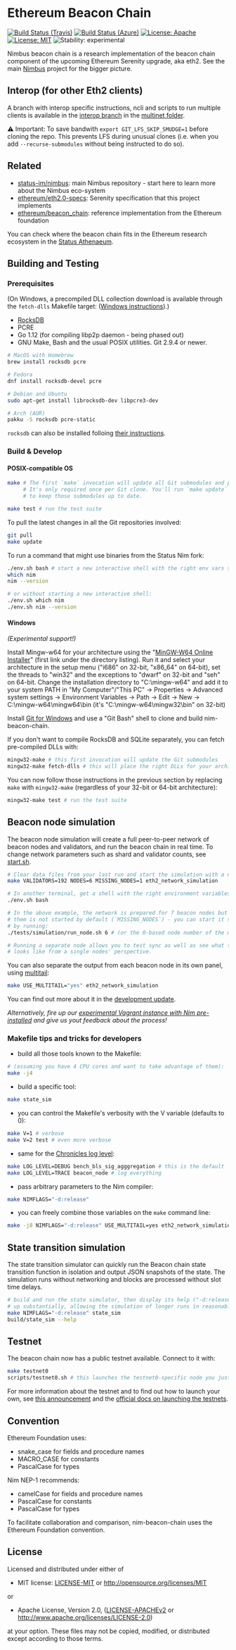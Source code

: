 # Ethereum Beacon Chain
[![Build Status (Travis)](https://img.shields.io/travis/status-im/nim-beacon-chain/master.svg?label=Linux%20/%20macOS "Linux/macOS build status (Travis)")](https://travis-ci.org/status-im/nim-beacon-chain)
[![Build Status (Azure)](https://dev.azure.com/nimbus-dev/nim-beacon-chain/_apis/build/status/status-im.nim-beacon-chain?branchName=master)](https://dev.azure.com/nimbus-dev/nim-beacon-chain/_build/latest?definitionId=3&branchName=master)
[![License: Apache](https://img.shields.io/badge/License-Apache%202.0-blue.svg)](https://opensource.org/licenses/Apache-2.0)
[![License: MIT](https://img.shields.io/badge/License-MIT-blue.svg)](https://opensource.org/licenses/MIT)
![Stability: experimental](https://img.shields.io/badge/stability-experimental-orange.svg)

Nimbus beacon chain is a research implementation of the beacon chain component of the upcoming Ethereum Serenity upgrade, aka eth2. See the main [Nimbus](https://github.com/status-im/nimbus/) project for the bigger picture.

## Interop (for other Eth2 clients)

A branch with interop specific instructions, ncli and scripts to run multiple clients is available in the [interop branch](https://github.com/status-im/nim-beacon-chain/tree/interop) in the [multinet folder](https://github.com/status-im/nim-beacon-chain/tree/interop/multinet).

⚠️ Important: To save bandwith `export GIT_LFS_SKIP_SMUDGE=1` before cloning the repo.
This prevents LFS during unusual clones (i.e. when you add `--recurse-submodules` without being instructed to do so).

## Related

* [status-im/nimbus](https://github.com/status-im/nimbus/): main Nimbus repository - start here to learn more about the Nimbus eco-system
* [ethereum/eth2.0-specs](https://github.com/ethereum/eth2.0-specs/blob/master/specs/core/0_beacon-chain.md): Serenity specification that this project implements
* [ethereum/beacon\_chain](https://github.com/ethereum/beacon_chain): reference implementation from the Ethereum foundation

You can check where the beacon chain fits in the Ethereum research ecosystem in the [Status Athenaeum](https://github.com/status-im/athenaeum/blob/b465626cc551e361492e56d32517b2cdadd7493f/ethereum_research_records.json#L38).

## Building and Testing

### Prerequisites

(On Windows, a precompiled DLL collection download is available through the `fetch-dlls` Makefile target: ([Windows instructions](#windows)).)

* [RocksDB](https://github.com/facebook/rocksdb/)
* PCRE
* Go 1.12 (for compiling libp2p daemon - being phased out)
* GNU Make, Bash and the usual POSIX utilities. Git 2.9.4 or newer.

```bash
# MacOS with Homebrew
brew install rocksdb pcre

# Fedora
dnf install rocksdb-devel pcre

# Debian and Ubuntu
sudo apt-get install librocksdb-dev libpcre3-dev

# Arch (AUR)
pakku -S rocksdb pcre-static
```

`rocksdb` can also be installed folloing [their instructions](https://github.com/facebook/rocksdb/blob/master/INSTALL.md).

### Build & Develop

#### POSIX-compatible OS

```bash
make # The first `make` invocation will update all Git submodules and prompt you to run `make` again.
     # It's only required once per Git clone. You'll run `make update` after each `git pull`, in the future,
     # to keep those submodules up to date.

make test # run the test suite
```

To pull the latest changes in all the Git repositories involved:
```bash
git pull
make update
```

To run a command that might use binaries from the Status Nim fork:
```bash
./env.sh bash # start a new interactive shell with the right env vars set
which nim
nim --version

# or without starting a new interactive shell:
./env.sh which nim
./env.sh nim --version
```

#### Windows

_(Experimental support!)_

Install Mingw-w64 for your architecture using the "[MinGW-W64 Online
Installer](https://sourceforge.net/projects/mingw-w64/files/)" (first link
under the directory listing). Run it and select your architecture in the setup
menu ("i686" on 32-bit, "x86\_64" on 64-bit), set the threads to "win32" and
the exceptions to "dwarf" on 32-bit and "seh" on 64-bit. Change the
installation directory to "C:\mingw-w64" and add it to your system PATH in "My
Computer"/"This PC" -> Properties -> Advanced system settings -> Environment
Variables -> Path -> Edit -> New -> C:\mingw-w64\mingw64\bin (it's "C:\mingw-w64\mingw32\bin" on 32-bit)

Install [Git for Windows](https://gitforwindows.org/) and use a "Git Bash" shell to clone and build nim-beacon-chain.

If you don't want to compile RocksDB and SQLite separately, you can fetch pre-compiled DLLs with:
```bash
mingw32-make # this first invocation will update the Git submodules
mingw32-make fetch-dlls # this will place the right DLLs for your architecture in the "build/" directory
```

You can now follow those instructions in the previous section by replacing `make` with `mingw32-make` (regardless of your 32-bit or 64-bit architecture):

```bash
mingw32-make test # run the test suite
```

## Beacon node simulation

The beacon node simulation will create a full peer-to-peer network of beacon nodes and validators, and run the beacon chain in real time. To change network parameters such as shard and validator counts, see [start.sh](tests/simulation/start.sh).


```bash
# Clear data files from your last run and start the simulation with a new genesis block:
make VALIDATORS=192 NODES=6 MISSING_NODES=1 eth2_network_simulation

# In another terminal, get a shell with the right environment variables set:
./env.sh bash

# In the above example, the network is prepared for 7 beacon nodes but one of
# them is not started by default (`MISSING_NODES`) - you can start it separately
# by running:
./tests/simulation/run_node.sh 6 # (or the 0-based node number of the missing node)

# Running a separate node allows you to test sync as well as see what the action
# looks like from a single nodes' perspective.
```

You can also separate the output from each beacon node in its own panel, using [multitail](http://www.vanheusden.com/multitail/):

```bash
make USE_MULTITAIL="yes" eth2_network_simulation
```

You can find out more about it in the [development update](https://our.status.im/nimbus-development-update-2018-12-2/).

_Alternatively, fire up our [experimental Vagrant instance with Nim pre-installed](https://our.status.im/setting-up-a-local-vagrant-environment-for-nim-development/) and give us yout feedback about the process!_

### Makefile tips and tricks for developers

- build all those tools known to the Makefile:

```bash
# (assuming you have 4 CPU cores and want to take advantage of them):
make -j4
```

- build a specific tool:

```bash
make state_sim
```

- you can control the Makefile's verbosity with the V variable (defaults to 0):

```bash
make V=1 # verbose
make V=2 test # even more verbose
```

- same for the [Chronicles log level](https://github.com/status-im/nim-chronicles#chronicles_log_level):

```bash
make LOG_LEVEL=DEBUG bench_bls_sig_agggregation # this is the default
make LOG_LEVEL=TRACE beacon_node # log everything
```

- pass arbitrary parameters to the Nim compiler:

```bash
make NIMFLAGS="-d:release"
```

- you can freely combine those variables on the `make` command line:

```bash
make -j8 NIMFLAGS="-d:release" USE_MULTITAIL=yes eth2_network_simulation
```

## State transition simulation

The state transition simulator can quickly run the Beacon chain state transition function in isolation and output JSON snapshots of the state. The simulation runs without networking and blocks are processed without slot time delays.

```bash
# build and run the state simulator, then display its help ("-d:release" speeds it
# up substantially, allowing the simulation of longer runs in reasonable time)
make NIMFLAGS="-d:release" state_sim
build/state_sim --help
```

## Testnet

The beacon chain now has a public testnet available. Connect to it with:

```bash
make testnet0
scripts/testnet0.sh # this launches the testnet0-specific node you just built
```

For more information about the testnet and to find out how to launch your own, see [this announcement](https://our.status.im/the-nimbus-mvp-testnet-is-here/) and the [official docs on launching the testnets](https://nimbus.status.im/docs/t0.html).

## Convention

Ethereum Foundation uses:
  - snake_case for fields and procedure names
  - MACRO_CASE for constants
  - PascalCase for types

Nim NEP-1 recommends:
  - camelCase for fields and procedure names
  - PascalCase for constants
  - PascalCase for types

To facilitate collaboration and comparison, nim-beacon-chain uses the Ethereum Foundation convention.

## License

Licensed and distributed under either of

* MIT license: [LICENSE-MIT](LICENSE-MIT) or http://opensource.org/licenses/MIT

or

* Apache License, Version 2.0, ([LICENSE-APACHEv2](LICENSE-APACHEv2) or http://www.apache.org/licenses/LICENSE-2.0)

at your option. These files may not be copied, modified, or distributed except according to those terms.

